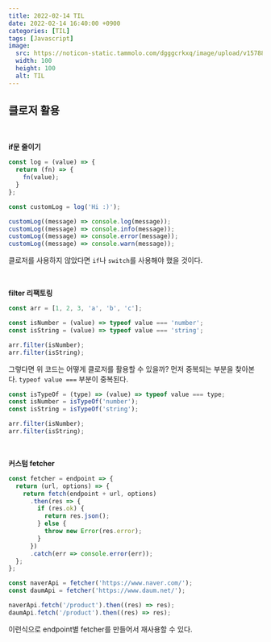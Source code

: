 ```yaml
---
title: 2022-02-14 TIL
date: 2022-02-14 16:40:00 +0900
categories: [TIL]
tags: [Javascript]
image:
  src: https://noticon-static.tammolo.com/dgggcrkxq/image/upload/v1578807458/noticon/tr4etvb9imzxc3xxnq3x.jpg
  width: 100
  height: 100
  alt: TIL
---
```



## 클로저 활용

<br/>

**if문 줄이기**

```js
const log = (value) => {
  return (fn) => {
    fn(value);
  }
};

const customLog = log('Hi :)');

customLog((message) => console.log(message));
customLog((message) => console.info(message));
customLog((message) => console.error(message));
customLog((message) => console.warn(message));
```

클로저를 사용하지 않았다면 `if`나 `switch`를 사용해야 했을 것이다.

<br/>

**filter 리팩토링**

```js
const arr = [1, 2, 3, 'a', 'b', 'c'];

const isNumber = (value) => typeof value === 'number';
const isString = (value) => typeof value === 'string';

arr.filter(isNumber);
arr.filter(isString);
```

그렇다면 위 코드는 어떻게 클로저를 활용할 수 있을까?
먼저 중복되는 부분을 찾아본다. `typeof value ===` 부분이 중복된다.

```js
const isTypeOf = (type) => (value) => typeof value === type;
const isNumber = isTypeOf('number');
const isString = isTypeOf('string');

arr.filter(isNumber);
arr.filter(isString);
```

<br/>

**커스텀 fetcher**

```js
const fetcher = endpoint => {
  return (url, options) => {
    return fetch(endpoint + url, options)
      .then(res => {
        if (res.ok) {
          return res.json();
        } else {
          throw new Error(res.error);
        }
      })
      .catch(err => console.error(err));
  };
};

const naverApi = fetcher('https://www.naver.com/');
const daumApi = fetcher('https://www.daum.net/');

naverApi.fetch('/product').then((res) => res);
daumApi.fetch('/product').then((res) => res);
```

이런식으로 endpoint별 fetcher를 만들어서 재사용할 수 있다.